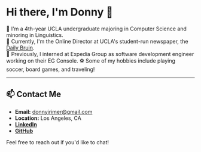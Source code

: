 # Hi there, I'm Donny 👋

🌱 I'm a 4th-year UCLA undergraduate majoring in Computer Science and minoring in Linguistics.  
📰 Currently, I'm the Online Director at UCLA's student-run newspaper, the [Daily Bruin](https://dailybruin.com/).  
💼 Previously, I interned at Expedia Group as software development engineer working on their EG Console.
⚽ Some of my hobbies include playing soccer, board games, and traveling!

---

## 📫 Contact Me

- **Email:** [donnyjrimer@gmail.com](mailto:donnyjrimer@gmail.com)
- **Location:** Los Angeles, CA
- **[LinkedIn]([your-linkedin-url](https://www.linkedin.com/in/donovan-rimer-r5/))**
- **[GitHub](https://github.com/donnyr5)**

Feel free to reach out if you'd like to chat!



